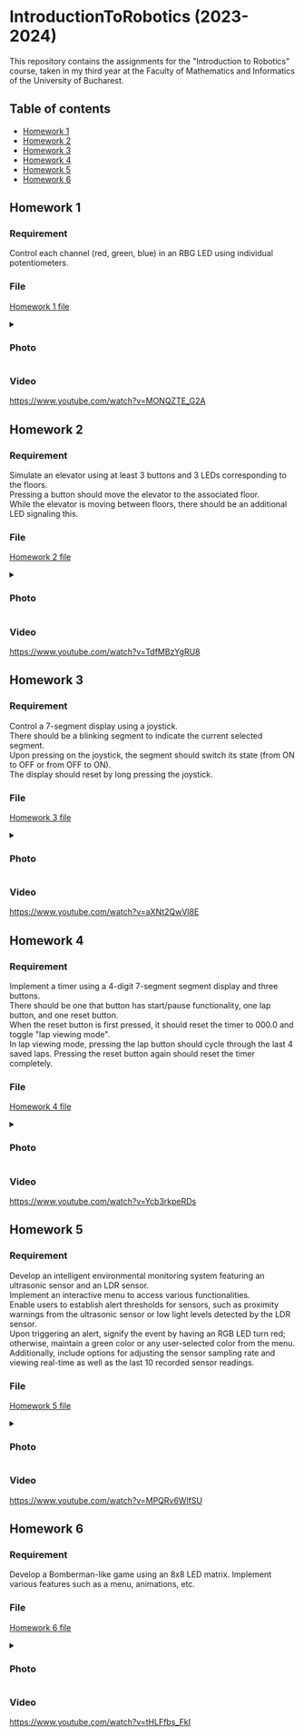 # IntroductionToRobotics (2023-2024)
This repository contains the assignments for the "Introduction to Robotics" course, taken in my third year at the Faculty of Mathematics and Informatics of the University of Bucharest.

## Table of contents
- [Homework 1](#homework-1)
- [Homework 2](#homework-2)
- [Homework 3](#homework-3)
- [Homework 4](#homework-4)
- [Homework 5](#homework-5)
- [Homework 6](#homework-6)

## Homework 1
### Requirement
Control each channel (red, green, blue) in an RBG LED using individual potentiometers.

### File
[Homework 1 file](homework1/homework1.ino)


<details><summary><h3>Photo</h3></summary>

![Homework 1 photo](homework1/photo.jpg)

</details>

### Video
https://www.youtube.com/watch?v=MONQZTE_G2A

## Homework 2
### Requirement
Simulate an elevator using at least 3 buttons and 3 LEDs corresponding to the floors. <br>
Pressing a button should move the elevator to the associated floor. <br>
While the elevator is moving between floors, there should be an additional LED signaling this.

### File
[Homework 2 file](homework2/homework2.ino)

<details><summary><h3>Photo</h3></summary>

![Homework 2 photo](homework2/photo.jpg)

</details>

### Video
https://www.youtube.com/watch?v=TdfMBzYgRU8

## Homework 3
### Requirement
Control a 7-segment display using a joystick.<br>
There should be a blinking segment to indicate the current selected segment.<br>
Upon pressing on the joystick, the segment should switch its state (from ON to OFF or from OFF to ON).<br>
The display should reset by long pressing the joystick.

### File
[Homework 3 file](homework3/homework3.ino)

<details><summary><h3>Photo</h3></summary>

![Homework 3 photo](homework3/photo.jpg)

</details>

### Video
https://www.youtube.com/watch?v=aXNt2QwVl8E

## Homework 4
### Requirement
Implement a timer using a 4-digit 7-segment segment display and three buttons. <br>
There should be one that button has start/pause functionality, one lap button, and one reset button. <br>
When the reset button is first pressed, it should reset the timer to 000.0 and toggle "lap viewing mode". <br>
In lap viewing mode, pressing the lap button should cycle through the last 4 saved laps. Pressing the reset button again should reset the timer completely.

### File
[Homework 4 file](homework4/homework4.ino)

<details><summary><h3>Photo</h3></summary>

![Homework 4 photo](homework4/photo.jpg)

</details>

### Video
https://www.youtube.com/watch?v=Ycb3rkpeRDs

## Homework 5
### Requirement
Develop an intelligent environmental monitoring system featuring an ultrasonic sensor and an LDR sensor. <br>
Implement an interactive menu to access various functionalities. <br>
Enable users to establish alert thresholds for sensors, such as proximity warnings from the ultrasonic sensor or low light levels detected by the LDR sensor.<br>
Upon triggering an alert, signify the event by having an RGB LED turn red; otherwise, maintain a green color or any user-selected color from the menu. Additionally, include options for adjusting the sensor sampling rate and viewing real-time as well as the last 10 recorded sensor readings.

### File
[Homework 5 file](homework5/homework5.ino)

<details><summary><h3>Photo</h3></summary>

![Homework 5 photo](homework5/photo.jpg)

</details>

### Video
https://www.youtube.com/watch?v=MPQRv6WlfSU

## Homework 6
### Requirement
Develop a Bomberman-like game using an 8x8 LED matrix. Implement various features such as a menu, animations, etc.

### File
[Homework 6 file](homework6/homework6.ino)

<details><summary><h3>Photo</h3></summary>

![Homework 6 photo](homework6/photo.jpg)

</details>

### Video
https://www.youtube.com/watch?v=tHLFfbs_FkI
